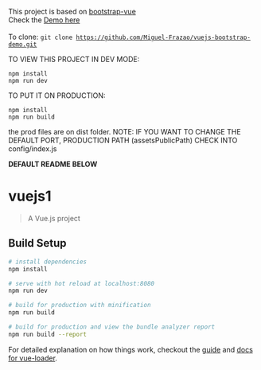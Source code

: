 This project is based on <a href="https://bootstrap-vue.js.org/" target="_blank">bootstrap-vue</a>
<br>
Check the <a target="_blank" href="https://github.com/Miguel-Frazao/vuejs-bootstrap-demo/archive/master.zip">Demo here</a>
<br>
<br>
To clone: <code>git clone https://github.com/Miguel-Frazao/vuejs-bootstrap-demo.git</code>

TO VIEW THIS PROJECT IN DEV MODE:

	npm install
	npm run dev


TO PUT IT ON PRODUCTION:

	npm install
	npm run build

the prod files are on dist folder. 
NOTE: IF YOU WANT TO CHANGE THE DEFAULT PORT, PRODUCTION PATH (assetsPublicPath) CHECK INTO config/index.js




<b>DEFAULT README BELOW</b>

# vuejs1

> A Vue.js project

## Build Setup

``` bash
# install dependencies
npm install

# serve with hot reload at localhost:8080
npm run dev

# build for production with minification
npm run build

# build for production and view the bundle analyzer report
npm run build --report
```

For detailed explanation on how things work, checkout the [guide](http://vuejs-templates.github.io/webpack/) and [docs for vue-loader](http://vuejs.github.io/vue-loader).
